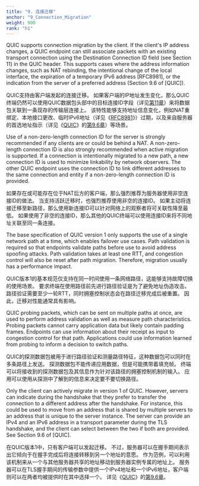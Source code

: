 ```yaml
---
title: "9. 连接迁移"
anchor: "9_Connection_Migration"
weight: 900
rank: "h1"
---
```


QUIC supports connection migration by the client. If the client's IP address changes, a QUIC endpoint can still associate packets with an existing transport connection using the Destination Connection ID field (see Section 11) in the QUIC header. This supports cases where the address information changes, such as NAT rebinding, the intentional change of the local interface, the expiration of a temporary IPv6 address [RFC8981], or the indication from the server of a preferred address (Section 9.6 of [QUIC]).

QUIC支持由客户端发起的连接迁移。
如果客户端的IP地址发生变化，那么QUIC终端仍然可以使用QUIC数据包头部中的目标连接ID字段（详见[第11章](#11_Information_Exposure_and_the_Connection_ID)）来将数据包关联到一条现存的传输层连接上。
该特性能够支持地址信息变化，例如NAT重绑定、本地接口更改、临时IPv6地址（详见《[RFC8981](https://www.rfc-editor.org/info/rfc8981)》）过期，以及来自服务器的首选地址指示（详见《[QUIC](../RFC9000_Chinese_Simplified)》的[第9.6章](../RFC9000_Chinese_Simplified/#9.6_Server's_Preferred_Address)）等场景。

Use of a non-zero-length connection ID for the server is strongly recommended if any clients are or could be behind a NAT. A non-zero-length connection ID is also strongly recommended when active migration is supported. If a connection is intentionally migrated to a new path, a new connection ID is used to minimize linkability by network observers. The other QUIC endpoint uses the connection ID to link different addresses to the same connection and entity if a non-zero-length connection ID is provided.

如果存在或可能存在位于NAT后方的客户端，那么强烈推荐为服务器使用非空连接ID的做法。
当支持活跃迁移时，也强烈推荐使用非空的连接ID。
如果主动将连接迁移至新路径，那么使用新连接ID可以针对网络上的观察者将可关联性降至最低。
如果使用了非空的连接ID，那么其他的QUIC终端可以使用连接ID来将不同地址关联至同一条连接。

The base specification of QUIC version 1 only supports the use of a single network path at a time, which enables failover use cases. Path validation is required so that endpoints validate paths before use to avoid address spoofing attacks. Path validation takes at least one RTT, and congestion control will also be reset after path migration. Therefore, migration usually has a performance impact.

QUIC版本1的基本规范仅支持在同一时间使用一条网络路径，这能够支持故障切换的使用场景。
要求终端在使用路径前先进行路径验证是为了避免地址伪造攻击。
路径验证需要至少一轮RTT，同时拥塞控制状态会在路径迁移完成后被重置。
因此，迁移对性能通常具有影响。

QUIC probing packets, which can be sent on multiple paths at once, are used to perform address validation as well as measure path characteristics. Probing packets cannot carry application data but likely contain padding frames. Endpoints can use information about their receipt as input to congestion control for that path. Applications could use information learned from probing to inform a decision to switch paths.

QUIC的探测数据包被用于进行路径验证和测量路径特征，这种数据包可以同时在多条路径上发送。
探测数据包不能传递应用数据，但是可能携带着填充帧。
终端可以将接收到的探测数据包及其信息作为针对该路径的拥塞控制机制的输入。
应用可以使用从探测中了解到的信息来决定要不要切换路径。

Only the client can actively migrate in version 1 of QUIC. However, servers can indicate during the handshake that they prefer to transfer the connection to a different address after the handshake. For instance, this could be used to move from an address that is shared by multiple servers to an address that is unique to the server instance. The server can provide an IPv4 and an IPv6 address in a transport parameter during the TLS handshake, and the client can select between the two if both are provided. See Section 9.6 of [QUIC].

在QUIC版本1中，只有客户端可以发起迁移。
不过，服务器可以在握手期间表示出它倾向于在握手完成后将连接转移到另一个地址的意愿。
作为范例，可以利用该机制来从一个与其他服务器共享的地址移动到服务器实例专属的地址上。
服务器可以在TLS握手期间的传输参数中提供一个IPv4地址和一个IPv6地址，客户端则可以在两者均被提供时在其中选择一个。
详见《[QUIC](../RFC9000_Chinese_Simplified)》的[第9.6章](../RFC9000_Chinese_Simplified/#9.6_Server's_Preferred_Address)。
